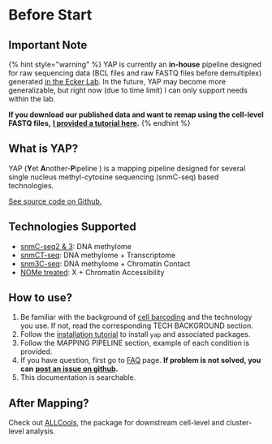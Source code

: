# Before Start

## Important Note

{% hint style="warning" %}
YAP is currently an **in-house** pipeline designed for raw sequencing data \(BCL files and raw FASTQ files before demultiplex\) generated [in the Ecker Lab](https://ecker.salk.edu/). In the future, YAP may become more generalizable, but right now \(due to time limit\) I can only support needs within the lab.

**If you download our published data and want to remap using the cell-level FASTQ files,** [**I provided a tutorial here**](mapping-2/mapping-form-cell-level-fastq-files.md)**.**
{% endhint %}

## What is YAP?

YAP \(**Y**et **A**nother-**P**ipeline \) is a mapping pipeline designed for several single nucleus methyl-cytosine sequencing \(snmC-seq\) based technologies.

[See source code on Github.](https://github.com/lhqing/cemba_data)

## Technologies Supported

* [snmC-seq2 & 3](tech-background/snmc-seq.md): DNA methylome
* [snmCT-seq](tech-background/snmct-seq.md): DNA methylome + Transcriptome
* [snm3C-seq](tech-background/snm3c-seq.md): DNA methylome + Chromatin Contact
* [NOMe treated](tech-background/nome-treatment.md): X + Chromatin Accessibility

## How to use?

1. Be familiar with the background of [cell barcoding](tech-background/barcoding.md) and the technology you use. If not, read the corresponding TECH BACKGROUND section.
2. Follow the [installation tutorial](installation.md) to install `yap` and associated packages.
3. Follow the MAPPING PIPELINE section, example of each condition is provided.
4. If you have question, first go to [FAQ](other/faq.md) page. **If problem is not solved, you can** [**post an issue on github**](https://github.com/lhqing/cemba_data/issues/new)**.**
5. This documentation is searchable.

## After Mapping?

Check out [ALLCools](https://github.com/lhqing/ALLCools), the package for downstream cell-level and cluster-level analysis.

